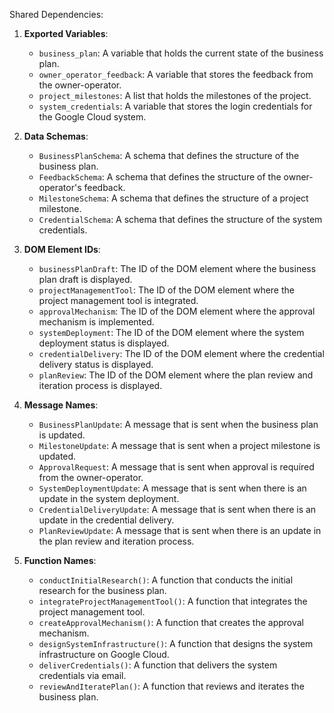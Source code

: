 Shared Dependencies:

1. **Exported Variables**: 
   - `business_plan`: A variable that holds the current state of the business plan.
   - `owner_operator_feedback`: A variable that stores the feedback from the owner-operator.
   - `project_milestones`: A list that holds the milestones of the project.
   - `system_credentials`: A variable that stores the login credentials for the Google Cloud system.

2. **Data Schemas**:
   - `BusinessPlanSchema`: A schema that defines the structure of the business plan.
   - `FeedbackSchema`: A schema that defines the structure of the owner-operator's feedback.
   - `MilestoneSchema`: A schema that defines the structure of a project milestone.
   - `CredentialSchema`: A schema that defines the structure of the system credentials.

3. **DOM Element IDs**:
   - `businessPlanDraft`: The ID of the DOM element where the business plan draft is displayed.
   - `projectManagementTool`: The ID of the DOM element where the project management tool is integrated.
   - `approvalMechanism`: The ID of the DOM element where the approval mechanism is implemented.
   - `systemDeployment`: The ID of the DOM element where the system deployment status is displayed.
   - `credentialDelivery`: The ID of the DOM element where the credential delivery status is displayed.
   - `planReview`: The ID of the DOM element where the plan review and iteration process is displayed.

4. **Message Names**:
   - `BusinessPlanUpdate`: A message that is sent when the business plan is updated.
   - `MilestoneUpdate`: A message that is sent when a project milestone is updated.
   - `ApprovalRequest`: A message that is sent when approval is required from the owner-operator.
   - `SystemDeploymentUpdate`: A message that is sent when there is an update in the system deployment.
   - `CredentialDeliveryUpdate`: A message that is sent when there is an update in the credential delivery.
   - `PlanReviewUpdate`: A message that is sent when there is an update in the plan review and iteration process.

5. **Function Names**:
   - `conductInitialResearch()`: A function that conducts the initial research for the business plan.
   - `integrateProjectManagementTool()`: A function that integrates the project management tool.
   - `createApprovalMechanism()`: A function that creates the approval mechanism.
   - `designSystemInfrastructure()`: A function that designs the system infrastructure on Google Cloud.
   - `deliverCredentials()`: A function that delivers the system credentials via email.
   - `reviewAndIteratePlan()`: A function that reviews and iterates the business plan.